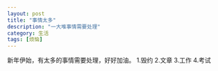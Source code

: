 ```yaml
---
layout: post
title: "事情太多"
description: "一大堆事情需要处理"
category: 生活
tags: [烦恼]
---
```


新年伊始，有太多的事情需要处理，好好加油。
1.毁约
2.文章
3.工作
4.考试
